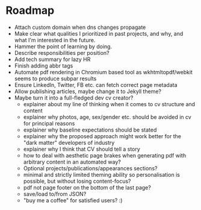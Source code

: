 # Roadmap

* Attach custom domain when dns changes propagate
* Make clear what qualities I prioritized in past projects, and why, and what I'm interested in the future.
* Hammer the point of learning by doing.
* Describe responsibilities per position?
* Add tech summary for lazy HR
* Finish adding abbr tags
* Automate pdf rendering in Chromium based tool as wkhtmltopdf/webkit seems to produce subpar results
* Ensure LinkedIn, Twitter, FB etc. can fetch correct page metadata
* Allow publishing articles, maybe change it to Jekyll theme?
* Maybe turn it into a full-fledged dev cv creator?
  * explainer about my line of thinking when it comes to cv structure and content
  * explainer why photos, age, sex/gender etc. should be avoided in cv for principal reasons
  * explainer why baseline expectations should be stated
  * explainer why the proposed approach might work better for the "dark matter" developers of industry
  * explainer why I think that CV should tell a story
  * how to deal with aesthetic page brakes when generating pdf with arbitrary content in an automated way?
  * Optional projects/publications/appearances sections?
  * minimal and strictly limited theming ability so personalisation is possible, but without losing content-focus?
  * pdf not page footer on the bottom of the last page?
  * save/load to/from JSON?
  * "buy me a coffee" for satisfied users? :)
